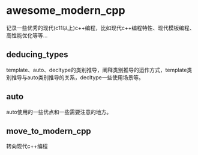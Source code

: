 # awesome_modern_cpp
记录一些优秀的现代(c11以上)c++编程，比如现代c++编程特性、现代模板编程、高性能优化等等...

## deducing_types
template、auto、decltype的类别推导，阐释类别推导的运作方式，template类别推导与auto类别推导的关系，decltype一些使用场景等。

## auto
auto使用的一些优点和一些需要注意的地方。

## move_to_modern_cpp
转向现代c++编程

